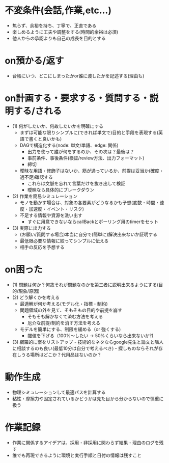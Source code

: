 
不変条件(会話,作業,etc...)
====================

 * 焦らず、余裕を持ち、丁寧で、正直である
 * 楽しめるように工夫や調整をする(時間的余裕は必須)
 * 他人からの承認よりも自己の成長を目的とする

on預かる/返す
===============

 * 台帳にいつ、どこにしまったかor誰に渡したかを記述する(理由も)

on計画する・要求する・質問する・説明する/される
================================================

* (1) 何がしたいか、何故したいかを明確にする
    * まずは可能な限りシンプルに(できれば単文で)目的と手段を表現する(英語で書くと良いかも)
    * DAGで構造化する(node: 単文/単語、edge: 関係)
        - 出力を使って誰が何をするのか、その次は？最後は？
        - 事前条件、事後条件(検証/review方法、出力フォーマット)
        - 締切
    * 曖昧な用語・修飾子はないか、筋が通っているか、前提は妥当か(確度・過不足)確認する
        - これらは文脈を忘れて言葉だけを抜き出して検証
        - 曖昧なら具体的にブレークダウン
* (2) 作業を簡易シミュレーション
    * モノを動かす場合は、対象の各要素がどうなるかも予想(変数・時間・速度・加速度・イベント・リスク)
    * 不足する情報や資源を洗い出す
        - すぐに用意できないならcallBackとポーリング用のtimerをセット
* (3) 実際に出力する
    * (お願い/質問する場合)本当に自分で(簡単に)解決出来ないか証明する
    * 最低限必要な情報に絞ってシンプルに伝える
    * 相手の反応を予想する

on困った
=====================

* (1) 問題は何か？何故それが問題なのかを第三者に説明出来るようにする(目的/現象/原因)
* (2) どう解くかを考える
    * 最適解が何か考える(モデル化・指標・制約)
    * 問題領域の外を見て、そもそもの目的や前提を崩す
      - そもそも解かなくて済む方法を考える
      - 厄介な前提/制約を消す方法を考える
    * モデルを簡単にする、制限を緩める（or 強くする)
      - 閾値を下げる（100%〜したい -> 50%くらいなら出来ないか?)
* (3) 網羅的に案をリストアップ
      - 技術的なネタならgoogle先生と論文と隣人に相談するのも良い(最低10分は自分で考えるべき)
      - 探しものならそれが存在しうる場所はどこか？代用品はないのか？

動作生成
===========================

 * 物理シミュレーションして最適パスを計算する
 * 粘性・摩擦力や固定されているかどうかは見た目から分からないので慎重に扱う

作業記録
=====================

 * 作業に関係するアイデアは、採用・非採用に関わらず結果・理由のログを残す
 * 誰でも再現できるように環境と実行手順と日付の情報は残すこと



